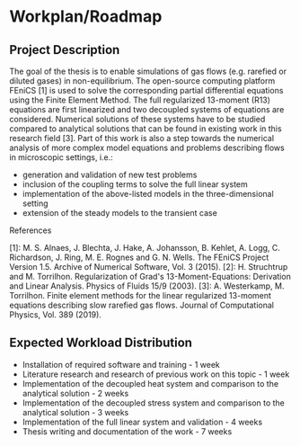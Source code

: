 # Workplan/Roadmap

## Project Description

The goal of the thesis is to enable simulations of gas flows (e.g. rarefied or diluted gases) in non-equilibrium. The open-source computing platform FEniCS [1] is used to solve the corresponding partial differential equations using the Finite Element Method. The full regularized 13-moment (R13) equations are first linearized and two decoupled systems of equations are considered. Numerical solutions of these systems have to be studied compared to analytical solutions that can be found in existing work in this research field [3].
Part of this work is also a step towards the numerical analysis of more complex model equations and problems describing flows in microscopic settings, i.e.:

- generation and validation of new test problems
- inclusion of the coupling terms to solve the full linear system
- implementation of the above-listed models in the three-dimensional setting
- extension of the steady models to the transient case

References

[1]: M. S. Alnaes, J. Blechta, J. Hake, A. Johansson, B. Kehlet, A. Logg, C. Richardson, J. Ring, M. E. Rognes and G. N. Wells. The FEniCS Project Version 1.5. Archive of Numerical Software, Vol. 3 (2015).
[2]: H. Struchtrup and M. Torrilhon. Regularization of Grad's 13-Moment-Equations: Derivation and Linear Analysis. Physics of Fluids 15/9 (2003).
[3]: A. Westerkamp, M. Torrilhon. Finite element methods for the linear regularized 13-moment equations describing slow rarefied gas flows. Journal of Computational Physics, Vol. 389 (2019).

## Expected Workload Distribution

- Installation of required software and training - 1 week
- Literature research and research of previous work on this topic - 1 week
- Implementation of the decoupled heat system and comparison to the analytical solution - 2 weeks
- Implementation of the decoupled stress system and comparison to the analytical solution - 3 weeks
- Implementation of the full linear system and validation - 4 weeks
- Thesis writing and documentation of the work - 7 weeks
